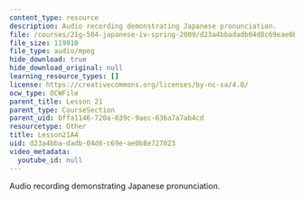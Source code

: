 ```yaml
---
content_type: resource
description: Audio recording demonstrating Japanese pronunciation.
file: /courses/21g-504-japanese-iv-spring-2009/d23a4bbadadb04d8c69eae0b8e727023_Lesson21A4.mp3
file_size: 119910
file_type: audio/mpeg
hide_download: true
hide_download_original: null
learning_resource_types: []
license: https://creativecommons.org/licenses/by-nc-sa/4.0/
ocw_type: OCWFile
parent_title: Lesson 21
parent_type: CourseSection
parent_uid: bffa1146-720a-039c-9aec-636a7a7ab4cd
resourcetype: Other
title: Lesson21A4
uid: d23a4bba-dadb-04d8-c69e-ae0b8e727023
video_metadata:
  youtube_id: null
---
```

Audio recording demonstrating Japanese pronunciation.
